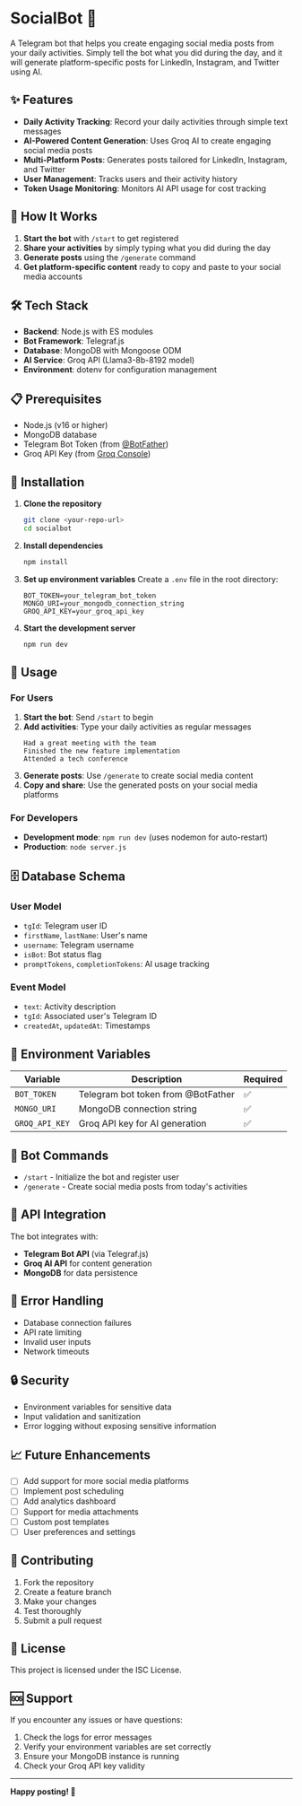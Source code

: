 # SocialBot 🤖

A Telegram bot that helps you create engaging social media posts from your daily activities. Simply tell the bot what you did during the day, and it will generate platform-specific posts for LinkedIn, Instagram, and Twitter using AI.

## ✨ Features

- **Daily Activity Tracking**: Record your daily activities through simple text messages
- **AI-Powered Content Generation**: Uses Groq AI to create engaging social media posts
- **Multi-Platform Posts**: Generates posts tailored for LinkedIn, Instagram, and Twitter
- **User Management**: Tracks users and their activity history
- **Token Usage Monitoring**: Monitors AI API usage for cost tracking

## 🚀 How It Works

1. **Start the bot** with `/start` to get registered
2. **Share your activities** by simply typing what you did during the day
3. **Generate posts** using the `/generate` command
4. **Get platform-specific content** ready to copy and paste to your social media accounts

## 🛠️ Tech Stack

- **Backend**: Node.js with ES modules
- **Bot Framework**: Telegraf.js
- **Database**: MongoDB with Mongoose ODM
- **AI Service**: Groq API (Llama3-8b-8192 model)
- **Environment**: dotenv for configuration management

## 📋 Prerequisites

- Node.js (v16 or higher)
- MongoDB database
- Telegram Bot Token (from [@BotFather](https://t.me/botfather))
- Groq API Key (from [Groq Console](https://console.groq.com/))

## 🔧 Installation

1. **Clone the repository**
   ```bash
   git clone <your-repo-url>
   cd socialbot
   ```

2. **Install dependencies**
   ```bash
   npm install
   ```

3. **Set up environment variables**
   Create a `.env` file in the root directory:
   ```env
   BOT_TOKEN=your_telegram_bot_token
   MONGO_URI=your_mongodb_connection_string
   GROQ_API_KEY=your_groq_api_key
   ```

4. **Start the development server**
   ```bash
   npm run dev
   ```

## 📱 Usage

### For Users

1. **Start the bot**: Send `/start` to begin
2. **Add activities**: Type your daily activities as regular messages
   ```
   Had a great meeting with the team
   Finished the new feature implementation
   Attended a tech conference
   ```
3. **Generate posts**: Use `/generate` to create social media content
4. **Copy and share**: Use the generated posts on your social media platforms

### For Developers

- **Development mode**: `npm run dev` (uses nodemon for auto-restart)
- **Production**: `node server.js`

## 🗄️ Database Schema

### User Model
- `tgId`: Telegram user ID
- `firstName`, `lastName`: User's name
- `username`: Telegram username
- `isBot`: Bot status flag
- `promptTokens`, `completionTokens`: AI usage tracking

### Event Model
- `text`: Activity description
- `tgId`: Associated user's Telegram ID
- `createdAt`, `updatedAt`: Timestamps

## 🔑 Environment Variables

| Variable | Description | Required |
|----------|-------------|----------|
| `BOT_TOKEN` | Telegram bot token from @BotFather | ✅ |
| `MONGO_URI` | MongoDB connection string | ✅ |
| `GROQ_API_KEY` | Groq API key for AI generation | ✅ |

## 🤖 Bot Commands

- `/start` - Initialize the bot and register user
- `/generate` - Create social media posts from today's activities

## 📝 API Integration

The bot integrates with:
- **Telegram Bot API** (via Telegraf.js)
- **Groq AI API** for content generation
- **MongoDB** for data persistence

## 🚨 Error Handling

- Database connection failures
- API rate limiting
- Invalid user inputs
- Network timeouts

## 🔒 Security

- Environment variables for sensitive data
- Input validation and sanitization
- Error logging without exposing sensitive information

## 📈 Future Enhancements

- [ ] Add support for more social media platforms
- [ ] Implement post scheduling
- [ ] Add analytics dashboard
- [ ] Support for media attachments
- [ ] Custom post templates
- [ ] User preferences and settings

## 🤝 Contributing

1. Fork the repository
2. Create a feature branch
3. Make your changes
4. Test thoroughly
5. Submit a pull request

## 📄 License

This project is licensed under the ISC License.

## 🆘 Support

If you encounter any issues or have questions:
1. Check the logs for error messages
2. Verify your environment variables are set correctly
3. Ensure your MongoDB instance is running
4. Check your Groq API key validity

---

**Happy posting! 🎉**

